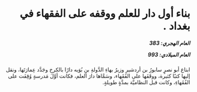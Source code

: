 <h1 dir="rtl">بناء أول دار للعلم ووقفه على الفقهاء في بغداد  .</h1>

<h5 dir="rtl">العام الهجري:  383

العام الميلادي: 993

</h5>

<p dir="rtl">ابتاع أبو نصرٍ سابورُ بن أردشير وزيرُ بهاءِ الدَّولةِ بنِ بُوَيه دارًا بالكرخ وجَدَّد عِمارَتَها، ونقل إليها كتبًا كثيرة، ووقَفَها على الفُقَهاء، وسَمَّاها دارَ العلم، فكانت أوَّلَ مَدرسةٍ وُقِفَت على الفُقَهاءِ، وكانت قبل النظاميَّة بمدَّةٍ طويلةٍ.</p></br>
